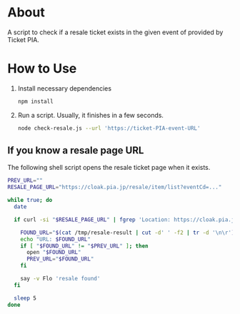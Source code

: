 # About
A script to check if a resale ticket exists in the given event of provided by Ticket PIA.

# How to Use
1. Install necessary dependencies
    ```bash
    npm install
    ```

2. Run a script. Usually, it finishes in a few seconds.
    ```bash
    node check-resale.js --url 'https://ticket-PIA-event-URL'
    ```

## If you know a resale page URL
The following shell script opens the resale ticket page when it exists.
```bash
PREV_URL=""
RESALE_PAGE_URL="https://cloak.pia.jp/resale/item/list?eventCd=..."

while true; do
  date

  if curl -si "$RESALE_PAGE_URL" | fgrep 'Location: https://cloak.pia.jp/resale' > /tmp/resale-result; then

    FOUND_URL="$(cat /tmp/resale-result | cut -d' ' -f2 | tr -d '\n\r')"
    echo "URL: $FOUND_URL"
    if [ "$FOUND_URL" != "$PREV_URL" ]; then
      open "$FOUND_URL"
      PREV_URL="$FOUND_URL"
    fi

    say -v Flo 'resale found'
  fi

  sleep 5
done
```

